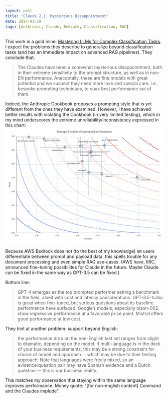 ```yaml
---
layout: post
title: "Claude 2.1: Mysterious Disappointment"
date: 2024-01-19
tags: [Anthropic, Claude, Bedrock, Classification, RAG]
---
```


This work is a gold mine: [Mastering LLMs for Complex Classification Tasks](https://medium.com/@olaf.lenzmann/mastering-llms-for-complex-classification-tasks-64f0bda2edf3). I expect the problems they describe to generalize beyond classification tasks (and has an immediate impact on advanced RAG pipelines). They conclude that:
> The Claudes have been a somewhat mysterious disappointment, both in their extreme sensitivity to the prompt structure, as well as in non-EN performance. Anecdotally, these are fine models with great potential and we suspect they need more love and special care, i.e. bespoke prompting techniques, to coax best performance out of them.

Indeed, the Anthropic Cookbook proposes a prompting style that is yet different from the ones they have examined. However, I have achieved better results with violating the Cookbook (in very limited testing), which in my mind underscores the extreme unreliability/inconsistency expressed in this chart: \
![Chart #1](assets/img/claude21-disappointment.png)

Because AWS Bedrock does not (to the best of my knowledge) let users differentiate between prompt and payload data, this spells trouble for any document processing and even simple RAG use-cases.
(AWS have, IIRC, announced fine-tuning possibilites for Claude in the future. Maybe Claude can be fixed in the same way as GPT-3.5 can be fixed.)
 
Bottom line:
> GPT-4 emerges as the top prompted performer setting a benchmark in the field, albeit with cost and latency considerations. GPT-3.5-turbo is great when fine-tuned, but serious questions about its baseline performance have surfaced. Google’s models, especially bison-002, show impressive performance at a favorable price point. Mixtral offers good performance at low cost.

They hint at another problem: support beyond English:
> the performance drop on the non-English test set ranges from slight to dramatic, depending on the model. If multi-language is in the deck of your business requirements, this may be a strong constraint for choice of model and approach
... which may be due to their testing approach:
> Note that languages were freely mixed, so an evidence/question pair may have Spanish evidence and a Dutch question — this is our business reality.

This matches my observation that staying within the same language improves performance. Money quote: "[for non-english content] Command and the Claudes implode".